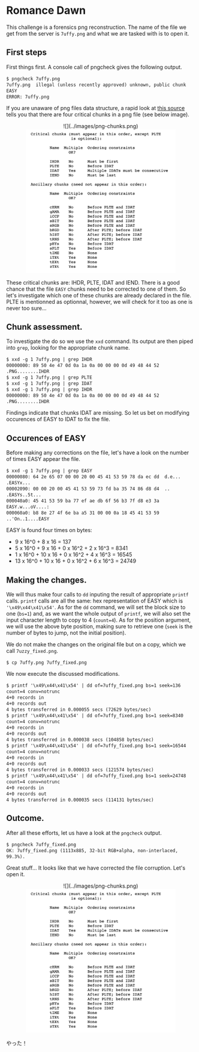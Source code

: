 # Romance Dawn

This challenge is a forensics png reconstruction. The name of the file we get from the server is `7uffy.png` and what we are tasked with is to open it.

## First steps

First things first. A console call of pngcheck gives the following output.

```console
$ pngcheck 7uffy.png 
7uffy.png  illegal (unless recently approved) unknown, public chunk EASY
ERROR: 7uffy.png
```

If you are unaware of png files data structure, a rapid look at [this source](http://www.libpng.org/pub/png/spec/1.2/PNG-Chunks.html) tells you that there are four critical chunks in a png file (see below image).

<p align="center">	![](../images/png-chunks.png)
<img src="../images/png-chunks.png" width="400">	
</p>

These critical chunks are: IHDR, PLTE, IDAT and IEND. There is a good chance that the file `EASY` chunks need to be corrected to one of them. So let's investigate which one of these chunks are already declared in the file. PLTE is mentionned as optionnal, however, we will check for it too as one is never too sure...

## Chunk assessment.

To investigate the  do so we use the `xxd` command. Its output are then piped into `grep`, looking for the appropriate chunk name.

```console
$ xxd -g 1 7uffy.png | grep IHDR 
00000000: 89 50 4e 47 0d 0a 1a 0a 00 00 00 0d 49 48 44 52  .PNG........IHDR
$ xxd -g 1 7uffy.png | grep PLTE 
$ xxd -g 1 7uffy.png | grep IDAT 
$ xxd -g 1 7uffy.png | grep IHDR 
00000000: 89 50 4e 47 0d 0a 1a 0a 00 00 00 0d 49 48 44 52  .PNG........IHDR
```

Findings indicate that chunks IDAT are missing. So let us bet on modifying occurences of EASY to IDAT to fix the file. 

## Occurences of EASY

Before making any corrections on the file, let's have a look on the number of times EASY appear the file.

```console
$ xxd -g 1 7uffy.png | grep EASY
00000080: 64 2e 65 07 00 00 20 00 45 41 53 59 78 da ec dd  d.e... .EASYx...
00002090: 00 00 20 00 45 41 53 59 73 fd ba 35 74 86 d8 d4  .. .EASYs..5t...
000040a0: 45 41 53 59 ba 77 ef ae db 6f 56 b3 7f d8 e3 3a  EASY.w...oV....:
000060a0: b8 8e 27 4f 6e ba a5 31 00 00 0a 18 45 41 53 59  ..'On..1....EASY
```

EASY is found four times on bytes:
- 9 x 16^0 + 8 x 16 = 137
- 5 x 16^0 + 9 x 16 + 0 x 16^2 + 2 x 16^3 = 8341
- 1 x 16^0 + 10 x 16 + 0 x 16^2 + 4 x 16^3 = 16545
- 13 x 16^0 + 10 x 16 + 0 x 16^2 + 6 x 16^3 = 24749

## Making the changes.

We will thus make four calls to `dd` inputing the result of appropriate `printf` calls. `printf` calls are all the same: hex representation of EASY which is `'\x49\x44\x41\x54'`. As for the `dd` command, we will set the block size to one 
(`bs=1`) and, as we want the whole output of `printf`, we will also set the input character length to copy to 4 (`count=4`). As for the position argument, we will use the above byte position, making sure to retrieve one (`seek` is the number of bytes to jump, not the initial position).

We do not make the changes on the original file but on a copy, which we call `7uzzy_fixed.png`.

```console
$ cp 7uffy.png 7uffy_fixed.png
```

We now execute the discussed modifications.

```console
$ printf '\x49\x44\x41\x54' | dd of=7uffy_fixed.png bs=1 seek=136 count=4 conv=notrunc
4+0 records in
4+0 records out
4 bytes transferred in 0.000055 secs (72629 bytes/sec)
$ printf '\x49\x44\x41\x54' | dd of=7uffy_fixed.png bs=1 seek=8340 count=4 conv=notrunc
4+0 records in
4+0 records out
4 bytes transferred in 0.000038 secs (104858 bytes/sec)
$ printf '\x49\x44\x41\x54' | dd of=7uffy_fixed.png bs=1 seek=16544 count=4 conv=notrunc
4+0 records in
4+0 records out
4 bytes transferred in 0.000033 secs (121574 bytes/sec)
$ printf '\x49\x44\x41\x54' | dd of=7uffy_fixed.png bs=1 seek=24748 count=4 conv=notrunc
4+0 records in
4+0 records out
4 bytes transferred in 0.000035 secs (114131 bytes/sec)
```

## Outcome.

After all these efforts, let us have a look at the `pngcheck` output.

```console
$ pngcheck 7uffy_fixed.png
OK: 7uffy_fixed.png (1113x885, 32-bit RGB+alpha, non-interlaced, 99.3%).
```

Great stuff... It looks like that we have corrected the file corruption. Let's open it.

<p align="center">	![](../images/png-chunks.png)
<img src="../images/png-chunks.png" width="400">	
</p>

やった！
